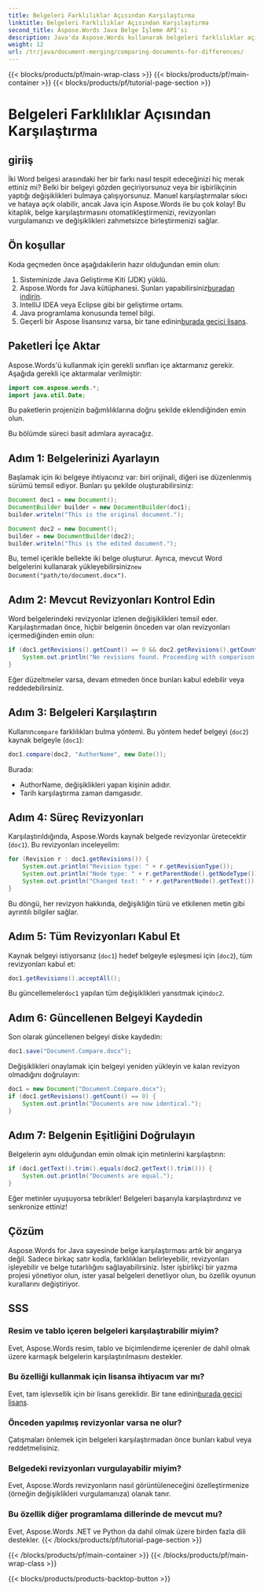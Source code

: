 ```yaml
---
title: Belgeleri Farklılıklar Açısından Karşılaştırma
linktitle: Belgeleri Farklılıklar Açısından Karşılaştırma
second_title: Aspose.Words Java Belge İşleme API'si
description: Java'da Aspose.Words kullanarak belgeleri farklılıklar açısından nasıl karşılaştıracağınızı öğrenin. Adım adım kılavuzumuz doğru belge yönetimini sağlar.
weight: 12
url: /tr/java/document-merging/comparing-documents-for-differences/
---
```


{{< blocks/products/pf/main-wrap-class >}}
{{< blocks/products/pf/main-container >}}
{{< blocks/products/pf/tutorial-page-section >}}

# Belgeleri Farklılıklar Açısından Karşılaştırma

## giriiş

İki Word belgesi arasındaki her bir farkı nasıl tespit edeceğinizi hiç merak ettiniz mi? Belki bir belgeyi gözden geçiriyorsunuz veya bir işbirlikçinin yaptığı değişiklikleri bulmaya çalışıyorsunuz. Manuel karşılaştırmalar sıkıcı ve hataya açık olabilir, ancak Java için Aspose.Words ile bu çok kolay! Bu kitaplık, belge karşılaştırmasını otomatikleştirmenizi, revizyonları vurgulamanızı ve değişiklikleri zahmetsizce birleştirmenizi sağlar.

## Ön koşullar

Koda geçmeden önce aşağıdakilerin hazır olduğundan emin olun:  
1. Sisteminizde Java Geliştirme Kiti (JDK) yüklü.  
2.  Aspose.Words for Java kütüphanesi. Şunları yapabilirsiniz[buradan indirin](https://releases.aspose.com/words/java/).  
3. IntelliJ IDEA veya Eclipse gibi bir geliştirme ortamı.  
4. Java programlama konusunda temel bilgi.  
5.  Geçerli bir Aspose lisansınız varsa, bir tane edinin[burada geçici lisans](https://purchase.aspose.com/temporary-license/).

## Paketleri İçe Aktar

Aspose.Words'ü kullanmak için gerekli sınıfları içe aktarmanız gerekir. Aşağıda gerekli içe aktarmalar verilmiştir:

```java
import com.aspose.words.*;
import java.util.Date;
```

Bu paketlerin projenizin bağımlılıklarına doğru şekilde eklendiğinden emin olun.


Bu bölümde süreci basit adımlara ayıracağız.


## Adım 1: Belgelerinizi Ayarlayın

Başlamak için iki belgeye ihtiyacınız var: biri orijinali, diğeri ise düzenlenmiş sürümü temsil ediyor. Bunları şu şekilde oluşturabilirsiniz:

```java
Document doc1 = new Document();
DocumentBuilder builder = new DocumentBuilder(doc1);
builder.writeln("This is the original document.");

Document doc2 = new Document();
builder = new DocumentBuilder(doc2);
builder.writeln("This is the edited document.");
```

 Bu, temel içerikle bellekte iki belge oluşturur. Ayrıca, mevcut Word belgelerini kullanarak yükleyebilirsiniz`new Document("path/to/document.docx")`.


## Adım 2: Mevcut Revizyonları Kontrol Edin

Word belgelerindeki revizyonlar izlenen değişiklikleri temsil eder. Karşılaştırmadan önce, hiçbir belgenin önceden var olan revizyonları içermediğinden emin olun:

```java
if (doc1.getRevisions().getCount() == 0 && doc2.getRevisions().getCount() == 0) {
    System.out.println("No revisions found. Proceeding with comparison...");
}
```

Eğer düzeltmeler varsa, devam etmeden önce bunları kabul edebilir veya reddedebilirsiniz.


## Adım 3: Belgeleri Karşılaştırın

 Kullanın`compare` farklılıkları bulma yöntemi. Bu yöntem hedef belgeyi (`doc2`) kaynak belgeyle (`doc1`):

```java
doc1.compare(doc2, "AuthorName", new Date());
```

Burada:
- AuthorName, değişiklikleri yapan kişinin adıdır.
- Tarih karşılaştırma zaman damgasıdır.


## Adım 4: Süreç Revizyonları

Karşılaştırıldığında, Aspose.Words kaynak belgede revizyonlar üretecektir (`doc1`). Bu revizyonları inceleyelim:

```java
for (Revision r : doc1.getRevisions()) {
    System.out.println("Revision type: " + r.getRevisionType());
    System.out.println("Node type: " + r.getParentNode().getNodeType());
    System.out.println("Changed text: " + r.getParentNode().getText());
}
```

Bu döngü, her revizyon hakkında, değişikliğin türü ve etkilenen metin gibi ayrıntılı bilgiler sağlar.


## Adım 5: Tüm Revizyonları Kabul Et

Kaynak belgeyi istiyorsanız (`doc1`) hedef belgeyle eşleşmesi için (`doc2`), tüm revizyonları kabul et:

```java
doc1.getRevisions().acceptAll();
```

 Bu güncellemeler`doc1` yapılan tüm değişiklikleri yansıtmak için`doc2`.


## Adım 6: Güncellenen Belgeyi Kaydedin

Son olarak güncellenen belgeyi diske kaydedin:

```java
doc1.save("Document.Compare.docx");
```

Değişiklikleri onaylamak için belgeyi yeniden yükleyin ve kalan revizyon olmadığını doğrulayın:

```java
doc1 = new Document("Document.Compare.docx");
if (doc1.getRevisions().getCount() == 0) {
    System.out.println("Documents are now identical.");
}
```


## Adım 7: Belgenin Eşitliğini Doğrulayın

Belgelerin aynı olduğundan emin olmak için metinlerini karşılaştırın:

```java
if (doc1.getText().trim().equals(doc2.getText().trim())) {
    System.out.println("Documents are equal.");
}
```

Eğer metinler uyuşuyorsa tebrikler! Belgeleri başarıyla karşılaştırdınız ve senkronize ettiniz!


## Çözüm

Aspose.Words for Java sayesinde belge karşılaştırması artık bir angarya değil. Sadece birkaç satır kodla, farklılıkları belirleyebilir, revizyonları işleyebilir ve belge tutarlılığını sağlayabilirsiniz. İster işbirlikçi bir yazma projesi yönetiyor olun, ister yasal belgeleri denetliyor olun, bu özellik oyunun kurallarını değiştiriyor.

## SSS

### Resim ve tablo içeren belgeleri karşılaştırabilir miyim?  
Evet, Aspose.Words resim, tablo ve biçimlendirme içerenler de dahil olmak üzere karmaşık belgelerin karşılaştırılmasını destekler.

### Bu özelliği kullanmak için lisansa ihtiyacım var mı?  
 Evet, tam işlevsellik için bir lisans gereklidir. Bir tane edinin[burada geçici lisans](https://purchase.aspose.com/temporary-license/).

### Önceden yapılmış revizyonlar varsa ne olur?  
Çatışmaları önlemek için belgeleri karşılaştırmadan önce bunları kabul veya reddetmelisiniz.

### Belgedeki revizyonları vurgulayabilir miyim?  
Evet, Aspose.Words revizyonların nasıl görüntüleneceğini özelleştirmenize (örneğin değişiklikleri vurgulamanıza) olanak tanır.

### Bu özellik diğer programlama dillerinde de mevcut mu?  
Evet, Aspose.Words .NET ve Python da dahil olmak üzere birden fazla dili destekler.
{{< /blocks/products/pf/tutorial-page-section >}}

{{< /blocks/products/pf/main-container >}}
{{< /blocks/products/pf/main-wrap-class >}}

{{< blocks/products/products-backtop-button >}}
